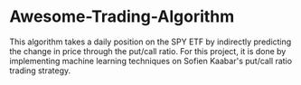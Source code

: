 # Awesome-Trading-Algorithm
This algorithm takes a daily position on the SPY ETF by indirectly predicting the change in price through the put/call ratio. For this project, it is done by implementing machine learning techniques on Sofien Kaabar's put/call ratio trading strategy.
